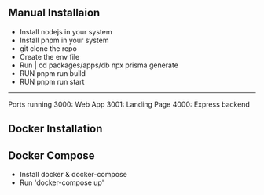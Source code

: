 ## Manual Installaion
- Install nodejs in your system
- Install pnpm in your system
- git clone the repo
- Create the env file
- Run |
        cd packages/apps/db
        npx prisma generate
- RUN pnpm run build
- RUN pnpm run start

---
Ports running
3000: Web App
3001: Landing Page
4000: Express backend


## Docker Installation

## Docker Compose

- Install docker & docker-compose
- Run 'docker-compose up'